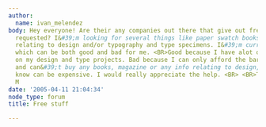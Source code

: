 ```yaml
---
author:
  name: ivan_melendez
body: Hey everyone! Are their any companies out there that give out free stuff if
  requested? I&#39;m looking for several things like paper swatch books, news letters
  relating to design and/or typography and type specimens. I&#39;m currently unemployed
  which can be both good and bad for me. <BR>Good because I have alot of time to work
  on my design and type projects. Bad because I can only afford the bare essentials
  and can&#39;t buy any books, magazine or any info relating to design, which we all
  know can be expensive. I would really appreciate the help. <BR> <BR>Thanks <BR>Ivan
  M
date: '2005-04-11 21:04:34'
node_type: forum
title: Free stuff

---
```

